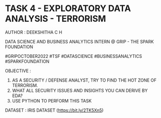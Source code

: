 # TASK 4 - EXPLORATORY DATA ANALYSIS - TERRORISM

AUTHOR : DEEKSHITHA C H

DATA SCIENCE AND BUSINESS ANALYTICS INTERN @ GRIP - THE SPARK FOUNDATION

#GRIPOCTOBER2022 #TSF #DATASCIENCE #BUSINESSANALYTICS #SPARKFOUNDATION

OBJECTIVE :
1. AS A SECURITY / DEFENSE ANALYST, TRY TO FIND THE HOT ZONE OF TERRORISM.
2. WHAT ALL SECURITY ISSUES AND INSIGHTS YOU CAN DERIVE BY EDA?
3. USE PYTHON TO PERFORM THIS TASK

DATASET : IRIS DATASET (https://bit.ly/2TK5Xn5)
